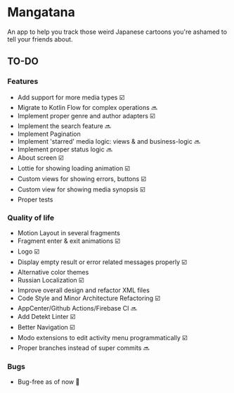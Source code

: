 # Mangatana 

An app to help you track those weird Japanese cartoons you're ashamed to tell your friends about.

## TO-DO
### Features
+ Add support for more media types :ballot_box_with_check:
+ Migrate to Kotlin Flow for complex operations :soon:
+ Implement proper genre and author adapters :ballot_box_with_check:
+ Implement the search feature :soon:
+ Implement Pagination
+ Implement 'starred' media logic: views & and business-logic :soon:
+ Implement proper status logic :soon:
+ About screen :ballot_box_with_check:  
+ Lottie for showing loading animation :ballot_box_with_check:
+ Custom views for showing errors, buttons :ballot_box_with_check:
+ Custom view for showing media synopsis :ballot_box_with_check:
+ Proper tests

### Quality of life
+ Motion Layout in several fragments
+ Fragment enter & exit animations :ballot_box_with_check:
+ Logo :ballot_box_with_check:
+ Display empty result or error related messages properly :ballot_box_with_check:   
+ Alternative color themes
+ Russian Localization  :ballot_box_with_check:
+ Improve overall design and refactor XML files
+ Code Style and Minor Architecture Refactoring :ballot_box_with_check:
+ AppCenter/Github Actions/Firebase CI :soon:
+ Add Detekt Linter :ballot_box_with_check:
+ Better Navigation :ballot_box_with_check:
+ Modo extensions to edit activity menu programmatically :ballot_box_with_check:  
+ Proper branches instead of super commits :soon:

### Bugs
+ Bug-free as of now :bug: